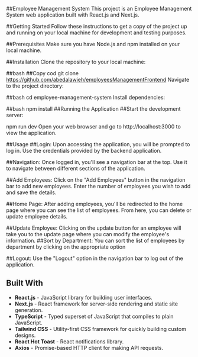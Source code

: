 ##Employee Management System
This project is an Employee Management System web application built with React.js and Next.js.

##Getting Started
Follow these instructions to get a copy of the project up and running on your local machine for development and testing purposes.

##Prerequisites
Make sure you have Node.js and npm installed on your local machine.

##Installation
Clone the repository to your local machine:

##bash
##Copy cod
git clone https://github.com/abedalawieh/employeesManagementFrontend
Navigate to the project directory:

##bash
cd employee-management-system
Install dependencies:

##bash
npm install
##Running the Application
##Start the development server:

npm run dev
Open your web browser and go to http://localhost:3000 to view the application.

##Usage
##Login:
Upon accessing the application, you will be prompted to log in. Use the credentials provided by the backend application.

##Navigation:
Once logged in, you'll see a navigation bar at the top. Use it to navigate between different sections of the application.

##Add Employees:
Click on the "Add Employees" button in the navigation bar to add new employees. Enter the number of employees you wish to add and save the details.

##Home Page: 
After adding employees, you'll be redirected to the home page where you can see the list of employees. From here, you can delete or update employee details.

##Update Employee: 
Clicking on the update button for an employee will take you to the update page where you can modify the employee's information.
##Sort by Department: 
You can sort the list of employees by department by clicking on the appropriate option

##Logout: 
Use the "Logout" option in the navigation bar to log out of the application.


## Built With

- **React.js** - JavaScript library for building user interfaces.
- **Next.js** - React framework for server-side rendering and static site generation.
- **TypeScript** - Typed superset of JavaScript that compiles to plain JavaScript.
- **Tailwind CSS** - Utility-first CSS framework for quickly building custom designs.
- **React Hot Toast** - React notifications library.
- **Axios** - Promise-based HTTP client for making API requests.


